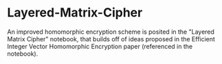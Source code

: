 # Layered-Matrix-Cipher

An improved homomorphic encryption scheme is posited in the "Layered Matrix Cipher" notebook, that builds off of ideas
proposed in the Efficient Integer Vector Homomorphic Encryption paper (referenced in the notebook).
